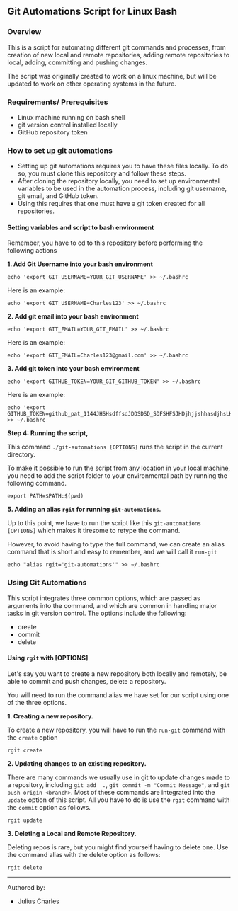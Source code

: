 ## Git Automations Script for Linux Bash

### Overview
This is a script for automating different git commands and processes, from creation of new local and remote 
repositories, adding remote repositories to local, adding, committing and pushing changes. 

The script was originally created to work on a linux machine, but will be updated to work on other operating systems in the future.

### Requirements/ Prerequisites
+ Linux machine running on bash shell
+ git version control installed locally
+ GitHub repository token

### How to set up git automations
+ Setting up git automations requires you to have these files locally. To do so, you must clone this repository and 
  follow these steps.
+ After cloning the repository locally, you need to set up environmental variables to be used in the automation 
  process, including git username, git email, and GitHub token.
+ Using this requires that one must have a git token created for all repositories.

#### Setting variables and script to bash environment
Remember, you have to cd to this repository before performing the following actions

**1. Add Git Username into your bash environment**
```
echo 'export GIT_USERNAME=YOUR_GIT_USERNAME' >> ~/.bashrc
```
Here is an example:
```
echo 'export GIT_USERNAME=Charles123' >> ~/.bashrc
```
**2. Add git email into your bash environment**
```
echo 'export GIT_EMAIL=YOUR_GIT_EMAIL' >> ~/.bashrc
```
Here is an example:
```
echo 'export GIT_EMAIL=Charles123@gmail.com' >> ~/.bashrc
```
**3. Add git token into your bash environment**
```
echo 'export GITHUB_TOKEN=YOUR_GIT_GITHUB_TOKEN' >> ~/.bashrc
```
Here is an example:
```
echo 'export GITHUB_TOKEN=github_pat_1144JHSHsdffsdJDDSDSD_SDFSHFSJHDjhjjshhasdjhsLKASDKHJ' >> ~/.bashrc
```
**Step 4: Running the script,**

This command `./git-automations [OPTIONS]` runs the script in the current directory. 

To make it possible to run the script from any location in your local machine, you need to add the script folder to 
your environmental path by running the following command.
```
export PATH=$PATH:$(pwd)
```
**5. Adding an alias `rgit` for running `git-automations`.**

Up to this point, we have to run the script like this `git-automations [OPTIONS]` which makes it tiresome to retype 
the command. 

However, to avoid having to type the full command, we can create an alias command that is short and 
easy to remember, and we will call it `run-git`
```
echo "alias rgit='git-automations'" >> ~/.bashrc
```

### Using Git Automations
This script integrates three common options, which are passed as arguments into the command, and which are common in 
handling major tasks in git version control. The options include the following:
+ create
+ commit
+ delete

#### Using `rgit` with [OPTIONS]
Let's say you want to create a new repository both locally and remotely, be able to commit and push changes, delete a 
repository. 

You will need to run the command alias we have set for our script using one of the three options.

**1. Creating a new repository.**

To create a new repository, you will have to run the `run-git` command with the `create` option
```
rgit create
```
**2. Updating changes to an existing repository.**

There are many commands we usually use in git to update changes made to a repository, including `git add  .`, `git commit -m "Commit Message"`, and `git push origin <branch>`. Most 
of these commands are integrated into the `update` option of this script. All you have to do is use the `rgit` 
command with the `commit` option as follows.
```
rgit update
```
**3. Deleting a Local and Remote Repository.**

Deleting repos is rare, but you might find yourself having to delete one. 
Use the command alias with the delete option as follows:
```
rgit delete
```
---------------------------------------------------


Authored by:
+ Julius Charles
